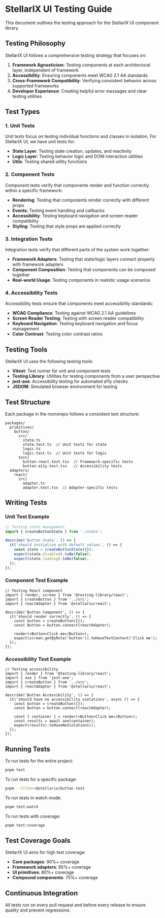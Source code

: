 # StellarIX UI Testing Guide

This document outlines the testing approach for the StellarIX UI component library.

## Testing Philosophy

StellarIX UI follows a comprehensive testing strategy that focuses on:

1. **Framework Agnosticism**: Testing components at each architectural layer, independent of framework
2. **Accessibility**: Ensuring components meet WCAG 2.1 AA standards
3. **Cross-Framework Compatibility**: Verifying consistent behavior across supported frameworks
4. **Developer Experience**: Creating helpful error messages and clear testing utilities

## Test Types

### 1. Unit Tests

Unit tests focus on testing individual functions and classes in isolation. For StellarIX UI, we have unit tests for:

- **State Layer**: Testing state creation, updates, and reactivity
- **Logic Layer**: Testing behavior logic and DOM interaction utilities
- **Utils**: Testing shared utility functions

### 2. Component Tests

Component tests verify that components render and function correctly within a specific framework:

- **Rendering**: Testing that components render correctly with different props
- **Events**: Testing event handling and callbacks
- **Accessibility**: Testing keyboard navigation and screen reader compatibility
- **Styling**: Testing that style props are applied correctly

### 3. Integration Tests

Integration tests verify that different parts of the system work together:

- **Framework Adapters**: Testing that state/logic layers connect properly with framework adapters
- **Component Composition**: Testing that components can be composed together
- **Real-world Usage**: Testing components in realistic usage scenarios

### 4. Accessibility Tests

Accessibility tests ensure that components meet accessibility standards:

- **WCAG Compliance**: Testing against WCAG 2.1 AA guidelines
- **Screen Reader Testing**: Testing with screen reader compatibility
- **Keyboard Navigation**: Testing keyboard navigation and focus management
- **Color Contrast**: Testing color contrast ratios

## Testing Tools

StellarIX UI uses the following testing tools:

- **Vitest**: Test runner for unit and component tests
- **Testing Library**: Utilities for testing components from a user perspective
- **jest-axe**: Accessibility testing for automated a11y checks
- **JSDOM**: Simulated browser environment for testing

## Test Structure

Each package in the monorepo follows a consistent test structure:

```
packages/
  primitives/
    button/
      src/
        state.ts
        state.test.ts  // Unit tests for state
        logic.ts
        logic.test.ts  // Unit tests for logic
      test/
        button-react.test.tsx  // Framework-specific tests
        button-a11y.test.tsx   // Accessibility tests
  adapters/
    react/
      src/
        adapter.ts
        adapter.test.tsx  // Adapter-specific tests
```

## Writing Tests

### Unit Test Example

```typescript
// Testing state management
import { createButtonState } from './state';

describe('Button State', () => {
  it('should initialize with default values', () => {
    const state = createButtonState({});
    expect(state.disabled).toBe(false);
    expect(state.loading).toBe(false);
  });
});
```

### Component Test Example

```tsx
// Testing React component
import { render, screen } from '@testing-library/react';
import { createButton } from '../src';
import { reactAdapter } from '@stellarix/react';

describe('Button Component', () => {
  it('should render correctly', () => {
    const button = createButton({});
    const Button = button.connect(reactAdapter);
    
    render(<Button>Click me</Button>);
    expect(screen.getByRole('button')).toHaveTextContent('Click me');
  });
});
```

### Accessibility Test Example

```tsx
// Testing accessibility
import { render } from '@testing-library/react';
import { axe } from 'jest-axe';
import { createButton } from '../src';
import { reactAdapter } from '@stellarix/react';

describe('Button Accessibility', () => {
  it('should have no accessibility violations', async () => {
    const button = createButton({});
    const Button = button.connect(reactAdapter);
    
    const { container } = render(<Button>Click me</Button>);
    const results = await axe(container);
    expect(results).toHaveNoViolations();
  });
});
```

## Running Tests

To run tests for the entire project:

```bash
pnpm test
```

To run tests for a specific package:

```bash
pnpm --filter=@stellarix/button test
```

To run tests in watch mode:

```bash
pnpm test:watch
```

To run tests with coverage:

```bash
pnpm test:coverage
```

## Test Coverage Goals

StellarIX UI aims for high test coverage:

- **Core packages**: 90%+ coverage
- **Framework adapters**: 85%+ coverage
- **UI primitives**: 80%+ coverage
- **Compound components**: 75%+ coverage

## Continuous Integration

All tests run on every pull request and before every release to ensure quality and prevent regressions. 